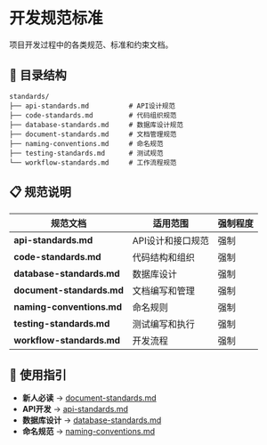 # 开发规范标准

项目开发过程中的各类规范、标准和约束文档。

## 📁 目录结构

```
standards/
├── api-standards.md          # API设计规范
├── code-standards.md         # 代码组织规范
├── database-standards.md     # 数据库设计规范
├── document-standards.md     # 文档管理规范
├── naming-conventions.md     # 命名规范
├── testing-standards.md      # 测试规范
└── workflow-standards.md     # 工作流程规范
```

## 📋 规范说明

| 规范文档 | 适用范围 | 强制程度 |
|---------|---------|---------|
| **api-standards.md** | API设计和接口规范 | 强制 |
| **code-standards.md** | 代码结构和组织 | 强制 |
| **database-standards.md** | 数据库设计 | 强制 |
| **document-standards.md** | 文档编写和管理 | 强制 |
| **naming-conventions.md** | 命名规则 | 强制 |
| **testing-standards.md** | 测试编写和执行 | 强制 |
| **workflow-standards.md** | 开发流程 | 强制 |

## 🔗 使用指引

- **新人必读** → [document-standards.md](document-standards.md)
- **API开发** → [api-standards.md](api-standards.md)
- **数据库设计** → [database-standards.md](database-standards.md)
- **命名规范** → [naming-conventions.md](naming-conventions.md)